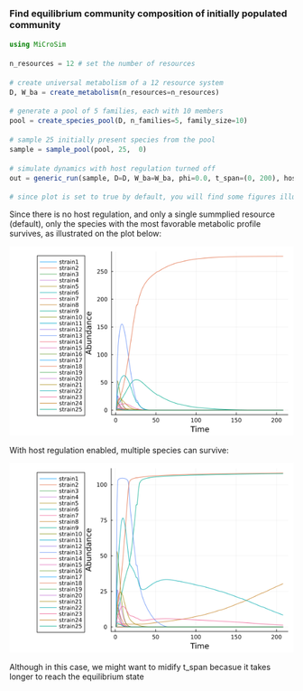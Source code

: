 ### Find equilibrium community composition of initially populated community

```julia
using MiCroSim

n_resources = 12 # set the number of resources

# create universal metabolism of a 12 resource system
D, W_ba = create_metabolism(n_resources=n_resources)

# generate a pool of 5 families, each with 10 members
pool = create_species_pool(D, n_families=5, family_size=10)

# sample 25 initially present species from the pool
sample = sample_pool(pool, 25,  0)

# simulate dynamics with host regulation turned off
out = generic_run(sample, D=D, W_ba=W_ba, phi=0.0, t_span=(0, 200), host_regulation=false, path="full/path/to/output/folder/")

# since plot is set to true by default, you will find some figures illustrating your simulation results is your specified directory
```

Since there is no host regulation, and only a single summplied resource (default), only the species with the most favorable metabolic profile survives, as illustrated on the plot below:

![img1](./images/example1.png)


With host regulation enabled, multiple species can survive:

![img2](./images/example1_2.png)

Although in this case, we might want to midify t_span becasue it takes longer to reach the equilibrium state